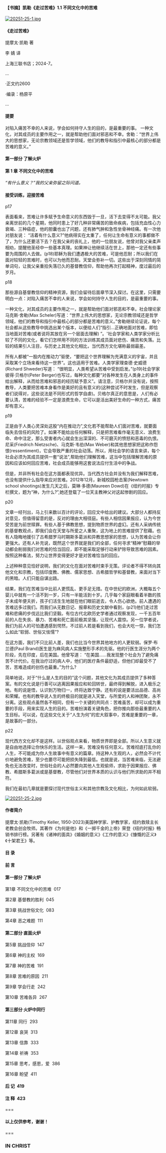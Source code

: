 #### 【书摘】凯勒《走过苦难》1.1 不同文化中的苦难

[![20251-25-1.jpg](https://i.postimg.cc/RFmdxNCX/20251-25-1.jpg)](https://postimg.cc/7CB0gP22)

#### 《走过苦难》



提摩太·凯勒 著  


李 婧 译


上海三联书店；2024-7。



...

·正文约2600


·编录：杨原平

...



#### 提要

对陷入痛苦不幸的人来说，学会如何持守人生的目的，是最重要的事。 一种文化，对其成员的主要作用之一，就是帮助他们面对邪恶和不幸。舍勒：“世界上伟大的思想家，无论宗教领域还是哲学领域，他们的教导和指引中最核心的部分都是苦难的意义。”


#### 第一部分 了解火炉



#### 第 1 章 不同文化中的苦难





*“有什么意义？”我的父亲弥留之际问道。*





#### 接受训练，迎接苦难



p17



表面看来，苦难让许多赋予生命意义的东西毁于一旦，活下去变得不太可能。我父亲离世前的几个星期，他同时患上了好几种非常痛苦的致命疾病，包括充血性心力衰竭、三种癌症，他的胆囊也出了问题，还有肺气肿和急性坐骨神经痛。有一次他对朋友说： “活着有什么意义?”他病得实在太重了，任何让生命有意义的事都做不了，为什么还要活下去？在我父亲的丧礼上，他的一位朋友说，他曾对我父亲柔声相劝，提醒他圣经中一些基本真理。如果神让他继续活在世上，那他一定还有些事要为周围的人去做。(p18)耶稣为我们遭遇极大的苦难，可是他忍耐；所以我们在面对较轻的苦难时，也可以为他而忍耐。天堂会弥补一切。这些出于深刻同情的简单词句，让我父亲重拾失落已久的基督教信仰，帮助他再次打起精神，度过最后的岁月。



p18



那些源自基督教信仰的精神资源，我们会留待后面章节深入探讨。在这里，只需要明白一点：对陷入痛苦不幸的人来说，学会如何持守人生的目的，是最重要的事。



一种文化，对其成员的主要作用之一，就是帮助他们面对邪恶和不幸。社会理论家马克斯·舍勒(Max Scheler)写道：“世界上伟大的思想家，无论宗教领域还是哲学领域，他们的教导和指引中最核心的部分都是苦难的意义。”舍勒继续论证说，每个社会都从这些教导中挑选出某个版本，以便给人们“指引…正确地面对苦难，即恰当地面对苦难(或者说将其放在另一个层面去理解) ”。'社会学家和人类学家分析比较了不同的文化，看它们怎样用不同的方法训练其成员面对悲伤、痛苦和失落。比较的结果引人注目，与历史上其他文化相比，当代西方文化堪称最弱最差。



所有人都被“一股内在推动力”驱使，“要把这个世界理解为充满意义的宇宙，并且采取某个立场来看待这一世界”。这也适用于苦难。人类学家理查德·史威德(Richard Shweder)写道： “很明显，人类希望从苦难中受到启发。”(p19)社会学家彼得·贝格尔(Peter Berger)也写过，每种文化都要“对各种发生在人类身上的事件给出解释，从而给苦难和邪恶的经历赋予意义”。请注意，贝格尔并没有说，按照教导，人类要把苦难本身看作是美好的且有意义的(这种尝试不时发生，但是观察者们说得对，这些说法是不同形式的哲学自虐)。贝格尔真正的意思是，人们有必要认清，苦难的经验不一定是浪费生命，它可以是活出美好生命的一种方式，痛苦却有意义。



p19



正是由于人类心灵深处这股“内在推动力”,文化若不能帮助人们面对苦难，就要面临失去信任的风险了。如果不能给出任何解释，只是把苦难看作毫无意义、浪费生命、命中注定，那么受害者内心就会生出深深的、不可磨灭的愤怒和恶毒的仇恨。尼采(Friedrich Nietzsche)、马克斯·韦伯(Max Weber)和其他思想家把这称作怨恨(ressentiment)，它会导致严重的社会动荡。所以，用社会学的语言来讲，每个社会必须为其成员提供一套“说法",帮助他们理解苦难，这当中包括理解苦难的原因和应该如何回应苦难，社会成员能够用这套说法应付生活中的争战。



但是，并非所有社会在这方面都表现优异。当代西方社会并没有为我们解释苦难，也没有提供什么指导来应对苦难。2012年12月，新城校园枪击案(Newtown school shootings)发生几天之后，莫琳·多德(Maureen Dowd)在《纽约时报》专栏撰文，题为“神，为什么?”,她还登载了一位天主教神父对这起惨剧的回应。



p20



文章一经刊出，马上引来数以百计的评论，回应文中给出的建议。大部分人都持反对意见，但值得留意的是，反对的理由大相径庭。有些人相信因果报应，认为今世受苦是为前世赎罪。有些人基于佛教思想，提到物质世界的虚幻。还有人采纳传统的基督教观点，即我们会在天堂与所爱之人重聚，这为地上的苦难提供了慰藉。也有人隐晦地援引了古希腊罗马时期斯多葛派和异教思想家的思想，认为苦难会让你更强大。还有人补充说，既然这个世界就是我们的全部，任何寻求“精神”慰藉的举动都会削弱我们对苦难的恰当回应，即不能采取足够行动来铲除导致苦难的因素。按照这种看法，努力让世界变得更好才是对苦难恰当的回应。



上述种种意见恰好说明，我们的文化在面对苦难时束手无策。评论者不得不转向其他文化和宗教，包括印度教、佛教、儒家思想、古希腊哲学和基督教，来面对当下的黑暗。人们只能自谋出路。



结果，我们在苦难当中比前人更慌乱、更手足无措。在中世纪的欧洲，大概每五个婴儿中就有一个活不到一岁，只有一半能活到十岁。几乎每个家庭眼看着半数的孩子未成年便夭折，孩子们活生生地就在他们眼前逝去，令人伤心欲绝。前人遭遇的苦难远多过我们。而我们从无数日记、报章和历史文献中看到，(p21)他们走过苦难和悲痛的步伐远比我们坚毅。有位古代北欧历史学者通过观察发现，一千五百年前的人在失丧、暴力、苦难和死亡面前极其坚强，让现代人震惊。另一位学者说，我们为前人的可怕遭遇感到愕然，不过前人若是看到我们，也会大吃一惊，我们怎么如此“软弱、世俗又怯懦”?



在这方面，我们不只比前人差，我们也比当今世界其他地方的人更软弱。保罗·布兰德(Paul Brand)医生是为麻风病人实施整形手术的先驱。他的行医生涯分为两个阶段，先在印度，后在美国。他曾写道： “在美国……我发现整个社会为了避免痛苦不计代价。在我治疗过的病人中，他们的医疗条件最舒适，但他们却最受不了苦，苦难造成的创伤也最重。”为什么?



简单地说，对于“什么是人生的目的”这个问题，其他文化为其成员提供了多种答案。有的文化说是行善可以逃离因果报应和轮回转世，最终得到解脱，进入极乐之地。有的说是悟，认识到万物归一，终将达致宁静。还有的说是要活出品德、高尚和荣耀。也有的教导说人生的终极目的就是进入天堂，与所爱的人和神团聚，永不分离。这些观点虽然各不相同，但有一个关键的共同点：苦难虽苦，却可以成为重要的手段，用来实现人生的目的。苦难扮演着关键角色，把你推向那些最重要的人生目标。可以说，在这些文化关于“人生为何”的宏大叙事中，苦难是重要的一章，是故事的一部分。



p22



现代西方文化却不是这样。以世俗观点来看，物质世界即是全部。所以人生意义就是自由地选择让你快乐的生活。这样一来，苦难没有任何意义。苦难彻底打乱你的人生，不可能成为你人生故事中有意义的篇章。持这种人生观的人，必然会不计代价地避免苦难，至少也要尽可能把损失降到最低。也就是说，当苦难来临，无法避免也无法改变时，世俗社会的人必然要向其他人生观偷师，求助于因果报应、佛教、希腊斯多葛派或是基督教，尽管他们对世界本质的认识与他们所求助的并不相符。



我们在最初几章就是要探讨现代世俗主义和其他宗教及文化相比，为何如此软弱。




[![20251-25-2.jpg](https://i.postimg.cc/BvHpzx3j/20251-25-2.jpg)](https://postimg.cc/676C24yK)


#### 作者简介



提摩太·凯勒(Timothy Keller, 1950-2023)美国神学家、护教学家，纽约救赎主长老教会创会牧师。其著作《为何是他》和《一掷千金的上帝》荣登《纽约时报》畅销书排行榜。另著有《诸神的面具》《婚姻的意义》《工作的意义》《慷慨的正义》《十架君王》等。





#### 目 录



#### 前 言



#### 第一部分 了解火炉



第1章 不同文化中的苦难  017





第2章 基督教的胜利  045





第3章 挑战世俗文化  083



第4章 恶之难题  111



#### 第二部分 直面火炉



第5章 挑战信仰  147



第6章 神的主权  169





第7章 神的苦难  191





第8章 苦难的原因  211





第9章 学会行走  242





第10章 苦难各异  267



#### 第三部分 火炉中同行



第11章 同行  293





第12章 哀哭  313





第13章 信靠  333





第14章 祈祷  353





第15章 思考，感恩，爱  386





第16章 盼望  411



#### 后 记  419





#### 注 释  423



===

#### 以上仅供参考，谢谢！

===


### IN CHRIST
